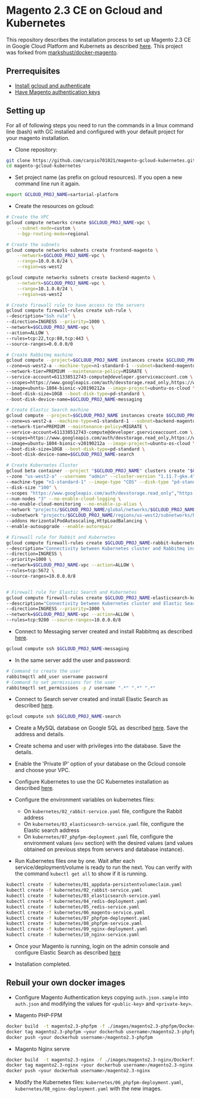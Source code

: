 # Magento 2.3 CE on Gcloud and Kubernetes

This repository describes the installation process to set up Magento 2.3 CE in Google Cloud Platform and Kubernets as described [here](https://cloud.google.com/solutions/architecture/magento-deployment#deploying_magento_using_kubernetes_engine). This project was forked from [markshust/docker-magento](https://github.com/markshust/docker-magento).

## Prerrequisites

- [Install gcloud and authenticate](https://cloud.google.com/sdk/docs/downloads-interactive)
- [Have Magento authentication keys](https://devdocs.magento.com/guides/v2.3/install-gde/prereq/connect-auth.html)

## Setting up

For all of following steps you need to run the commands in a linux command line (bash) with GC installed and configured with your default project for your magento installation.

- Clone repository:

```bash
git clone https://github.com/carpio701021/magento-gcloud-kubernetes.git
cd magento-gcloud-kubernetes
```

- Set project name (as prefix on gcloud resources). If you open a new command line run it again.

```bash
export GCLOUD_PROJ_NAME=sartorial-platform
```

- Create the resources on gcloud:

```bash
# Create the VPC
gcloud compute networks create $GCLOUD_PROJ_NAME-vpc \
    --subnet-mode=custom \
    --bgp-routing-mode=regional

# Create the subnets
gcloud compute networks subnets create frontend-magento \
    --network=$GCLOUD_PROJ_NAME-vpc \
    --range=10.0.0.0/24 \
    --region=us-west2

gcloud compute networks subnets create backend-magento \
    --network=$GCLOUD_PROJ_NAME-vpc \
    --range=10.1.0.0/24 \
    --region=us-west2

# Create firewall rule to have access to the servers
gcloud compute firewall-rules create ssh-rule \
--description="Ssh rule" \
--direction=INGRESS --priority=1000 \
--network=$GCLOUD_PROJ_NAME-vpc \
--action=ALLOW \
--rules=tcp:22,tcp:80,tcp:443 \
--source-ranges=0.0.0.0/0

# Create Rabbitmq machine
gcloud compute --project=$GCLOUD_PROJ_NAME instances create $GCLOUD_PROJ_NAME-messaging \
--zone=us-west2-a --machine-type=n1-standard-1 --subnet=backend-magento \
--network-tier=PREMIUM --maintenance-policy=MIGRATE \
--service-account=611338512743-compute@developer.gserviceaccount.com \
--scopes=https://www.googleapis.com/auth/devstorage.read_only,https://www.googleapis.com/auth/logging.write,https://www.googleapis.com/auth/monitoring.write,https://www.googleapis.com/auth/servicecontrol,https://www.googleapis.com/auth/service.management.readonly,https://www.googleapis.com/auth/trace.append \
--image=ubuntu-1804-bionic-v20190212a --image-project=ubuntu-os-cloud \
--boot-disk-size=10GB --boot-disk-type=pd-standard \
--boot-disk-device-name=$GCLOUD_PROJ_NAME-messaging

# Create Elastic Search machine
gcloud compute --project=$GCLOUD_PROJ_NAME instances create $GCLOUD_PROJ_NAME-search \
--zone=us-west2-a --machine-type=n1-standard-1 --subnet=backend-magento \
--network-tier=PREMIUM --maintenance-policy=MIGRATE \
--service-account=611338512743-compute@developer.gserviceaccount.com \
--scopes=https://www.googleapis.com/auth/devstorage.read_only,https://www.googleapis.com/auth/logging.write,https://www.googleapis.com/auth/monitoring.write,https://www.googleapis.com/auth/servicecontrol,https://www.googleapis.com/auth/service.management.readonly,https://www.googleapis.com/auth/trace.append \
--image=ubuntu-1804-bionic-v20190212a --image-project=ubuntu-os-cloud \
--boot-disk-size=10GB --boot-disk-type=pd-standard \
--boot-disk-device-name=$GCLOUD_PROJ_NAME-search

# Create Kubernetes Cluster
gcloud beta container --project "$GCLOUD_PROJ_NAME" clusters create "$GCLOUD_PROJ_NAME-k8" \
--zone "us-west2-a" --username "admin" --cluster-version "1.11.7-gke.4" \
--machine-type "n1-standard-1" --image-type "COS" --disk-type "pd-standard" \
--disk-size "100" \
--scopes "https://www.googleapis.com/auth/devstorage.read_only","https://www.googleapis.com/auth/logging.write","https://www.googleapis.com/auth/monitoring","https://www.googleapis.com/auth/servicecontrol","https://www.googleapis.com/auth/service.management.readonly","https://www.googleapis.com/auth/trace.append" \
--num-nodes "3" --no-enable-cloud-logging \
--no-enable-cloud-monitoring --no-enable-ip-alias \
--network "projects/$GCLOUD_PROJ_NAME/global/networks/$GCLOUD_PROJ_NAME-vpc" \
--subnetwork "projects/$GCLOUD_PROJ_NAME/regions/us-west2/subnetworks/backend-magento" \
--addons HorizontalPodAutoscaling,HttpLoadBalancing \
--enable-autoupgrade --enable-autorepair

# Firewall rule for Rabbit and Kubernetes
gcloud compute firewall-rules create $GCLOUD_PROJ_NAME-rabbit-kubernetes \
--description="Connectivity between Kubernetes cluster and Rabbitmq instance of $GCLOUD_PROJ_NAME." \
--direction=INGRESS \
--priority=1000 \
--network=$GCLOUD_PROJ_NAME-vpc --action=ALLOW \
--rules=tcp:5672 \
--source-ranges=10.0.0.0/8


# Firewall rule for Elastic Search and Kubernetes
gcloud compute firewall-rules create $GCLOUD_PROJ_NAME-elasticsearch-kubernetes \
--description="Connectivity between Kubernetes cluster and Elastic Search instance of $GCLOUD_PROJ_NAME." \
--direction=INGRESS --priority=1000 \
--network=$GCLOUD_PROJ_NAME-vpc --action=ALLOW \
--rules=tcp:9200 --source-ranges=10.0.0.0/8


```

- Connect to Messaging server created and install Rabbitmq as described [here](https://devdocs.magento.com/guides/v2.3/install-gde/prereq/install-rabbitmq.html
).

```bash
gcloud compute ssh $GCLOUD_PROJ_NAME-messaging
```

- In the same server add the user and password:

```bash
# Command to create the user
rabbitmqctl add_user username password
# Command to set permissions for the user
rabbitmqctl set_permissions -p / username ".*" ".*" ".*"
```

- Connect to Search server created and install Elastic Search as described [here](https://devdocs.magento.com/guides/v2.3/config-guide/elasticsearch/es-overview.html).

```bash
gcloud compute ssh $GCLOUD_PROJ_NAME-search
```

- Create a MySQL database on Google SQL as described [here](https://cloud.google.com/sql/docs/mysql/create-manage-databases). Save the address and details.

- Create schema and user with privileges into the database. Save the details.

- Enable the 'Private IP' option of your database on the Gcloud console and choose your VPC.

- Configure Kubernetes to use the GC Kubernetes installation as described [here](https://cloud.google.com/kubernetes-engine/docs/how-to/cluster-access-for-kubectl).

- Configure the environment variables on kubernetes files:
    - On `kubernetes/02_rabbit-service.yaml` file, configure the Rabbit address
    - On `kubernetes/03_elasticsearch-service.yaml` file, configure the Elastic search address
    - On `kubernetes/07_phpfpm-deployment.yaml` file, configure the environment values (`env` section) with the desired values (and values obtained on previous steps from servers and database instance). 

- Run Kubernetes files one by one. Wait after each service/deployment/volume is ready to run the next. You can verify with the command `kubectl get all` to show if it is running.

```bash
kubectl create -f kubernetes/01_appdata-persistentvolumeclaim.yaml
kubectl create -f kubernetes/02_rabbit-service.yaml
kubectl create -f kubernetes/03_elasticsearch-service.yaml
kubectl create -f kubernetes/04_redis-deployment.yaml
kubectl create -f kubernetes/05_redis-service.yaml
kubectl create -f kubernetes/06_magento-service.yaml
kubectl create -f kubernetes/07_phpfpm-deployment.yaml
kubectl create -f kubernetes/08_phpfpm-service.yaml
kubectl create -f kubernetes/09_nginx-deployment.yaml
kubectl create -f kubernetes/10_nginx-service.yaml
```

- Once your Magento is running, login on the admin console and configure Elastic Search as described [here](https://devdocs.magento.com/guides/v2.3/config-guide/elasticsearch/es-config-nginx.html)

- Installation completed.


## Rebuil your own docker images

- Configure Magento Authentication keys copying `auth.json.sample` into `auth.json` and modifying the values for `<public-key>` and `<private-key>`.

- Magento PHP-FPM

```bash
docker build  -t magento2.3-phpfpm -f ./images/magento2.3-phpfpm/Dockerfile .
docker tag magento2.3-phpfpm <your dockerhub username>/magento2.3-phpfpm
docker push <your dockerhub username>/magento2.3-phpfpm
```

- Magento Nginx servre

```bash
docker build  -t magento2.3-nginx -f ./images/magento2.3-nginx/Dockerfile .
docker tag magento2.3-nginx <your dockerhub username>/magento2.3-nginx
docker push <your dockerhub username>/magento2.3-nginx
```

- Modify the Kubernetes files: `kubernetes/06_phpfpm-deployment.yaml`, `kubernetes/08_nginx-deployment.yaml` with the new images.


